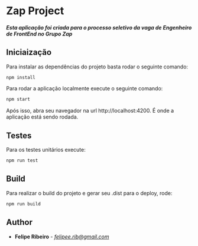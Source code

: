 # Zap Project

##### Esta aplicação foi criada para o processo seletivo da vaga de Engenheiro de FrontEnd no Grupo Zap

## Iniciaização
Para instalar as dependências do projeto basta rodar o seguinte comando:

```cmd
npm install
```

Para rodar a aplicação localmente execute o seguinte comando:

```cmd
npm start
```

Após isso, abra seu navegador na url http://localhost:4200. É onde a aplicação está sendo rodada.

## Testes

Para os testes unitários execute:

```cmd
npm run test
```

## Build

Para realizar o build do projeto e gerar seu .dist para o deploy, rode:

```cmd
npm run build
```

## Author

* **Felipe Ribeiro** - *felipee.rib@gmail.com* 
